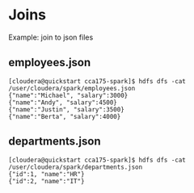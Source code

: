 # Joins
Example: join to json files

## employees.json
```Shell
[cloudera@quickstart cca175-spark]$ hdfs dfs -cat /user/cloudera/spark/employees.json
{"name":"Michael", "salary":3000}
{"name":"Andy", "salary":4500}
{"name":"Justin", "salary":3500}
{"name":"Berta", "salary":4000}
```

## departments.json
```Shell
[cloudera@quickstart cca175-spark]$ hdfs dfs -cat /user/cloudera/spark/departments.json
{"id":1, "name":"HR"}
{"id":2, "name":"IT"}
```
